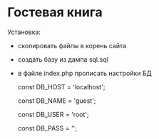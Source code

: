 # Гостевая книга
Установка:

- скопировать файлы в корень сайта

- создать базу из дампа sql.sql

- в файле index.php прописать настройки БД

    const DB_HOST = 'localhost';
    
    const DB_NAME = 'guest';
    
    const DB_USER = 'root';
    
    const DB_PASS = '';

